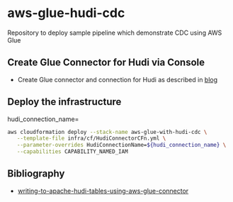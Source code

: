 # aws-glue-hudi-cdc

Repository to deploy sample pipeline which demonstrate CDC using AWS Glue 


## Create Glue Connector for Hudi via Console

* Create Glue connector and connection for Hudi as described in [blog](https://aws.amazon.com/blogs/big-data/writing-to-apache-hudi-tables-using-aws-glue-connector/)

## Deploy the infrastructure

hudi_connection_name=

```sh
aws cloudformation deploy --stack-name aws-glue-with-hudi-cdc \
   --template-file infra/cf/HudiConnectorCFn.yml \
   --parameter-overrides HudiConnectionName=${hudi_connection_name} \
   --capabilities CAPABILITY_NAMED_IAM
```

## Bibliography

* [writing-to-apache-hudi-tables-using-aws-glue-connector](https://aws.amazon.com/blogs/big-data/writing-to-apache-hudi-tables-using-aws-glue-connector/)
